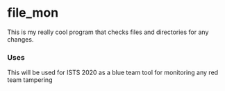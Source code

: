 # file_mon 
This is my really cool program that checks files and directories for any changes. 

### Uses
This will be used for ISTS 2020 as a blue team tool for monitoring any red team tampering


